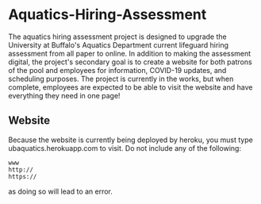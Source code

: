 # Aquatics-Hiring-Assessment
The aquatics hiring assessment project is designed to upgrade the University at Buffalo's Aquatics Department current lifeguard hiring assessment from all paper to online.
In addition to making the assessment digital, the project's secondary goal is to create a website for both patrons of the pool and employees for information, COVID-19 updates, and scheduling purposes.
The project is currently in the works, but when complete, employees are expected to be able to visit the website and have everything they need in one page! <br />
## Website
Because the website is currently being deployed by heroku, you must type ubaquatics.herokuapp.com to visit. Do not include any of the following:
```
www
http://
https://
```
as doing so will lead to an error.
